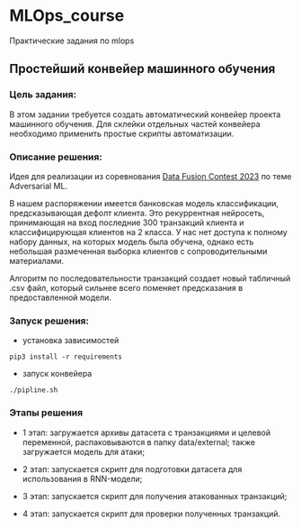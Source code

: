 # MLOps_course
Практические задания по mlops

## Простейший конвейер машинного обучения

### Цель задания:
В этом задании требуется создать автоматический конвейер проекта машинного обучения. Для склейки отдельных частей конвейера необходимо применить простые скрипты автоматизации.

### Описание решения:
Идея для реализации из соревнования [Data Fusion Contest 2023](https://ods.ai/competitions/data-fusion2023-attack) по теме Adversarial ML.

В нашем распоряжении имеется банковская модель классификации, предсказывающая дефолт клиента. Это рекуррентная нейросеть, принимающая на вход последние 300 транзакций клиента и классифицирующая клиентов на 2 класса. У нас нет доступа к полному набору данных, на которых модель была обучена, однако есть небольшая размеченная выборка клиентов с сопроводительными материалами.

Алгоритм по последовательности транзакций создает новый табличный .csv файл, который сильнее всего поменяет предсказания в предоставленной модели. 

### Запуск решения:

- установка зависимостей

```
pip3 install -r requirements
```
- запуск конвейера

```
./pipline.sh
```

### Этапы решения

- 1 этап: загружается архивы датасета с транзакциями и целевой переменной, распаковываются в папку data/external; также загружается модель для атаки;

- 2 этап: запускается скрипт для подготовки датасета для использования в RNN-модели;

- 3 этап: запускается скрипт для получения атакованных транзакций;

- 4 этап: запускается скрипт для проверки полученных транзакций.
